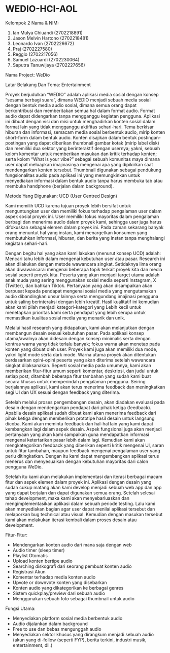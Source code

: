# WEDIO-HCI-AOL
Kelompok 2
Nama & NIM:
1. Ian Mulya Chiuandi (2702218891)             
2. Jason Melvin Hartono (2702218481)
3. Leonardo Ivan (2702226672)
4. Praj (2702227580)
5. Reggio (2702217056)
6. Samuel Lazuardi (2702230064)
7. Saputra Tanuwijaya (2702227656)

Nama Project: WeDio

Latar Belakang Dan Tema: Entertainment

Proyek berjudulkan “WEDIO” adalah aplikasi media sosial dengan konsep “sesama berbagi suara”, dimana WEDIO menjadi sebuah media sosial dengan bentuk media audio sosial, dimana semua orang dapat berkontribusi dan memberitakan semua hal dalam format audio. Format audio dapat didengarkan tanpa mengganggu kegiatan pengguna. Aplikasi ini dibuat dengan visi dan misi untuk menghadirkan konten sosial dalam format lain yang tidak mengganggu aktifitas sehari-hari. Tema berkisar hiburan dan informasi, semacam media sosial berbentuk audio, mirip konten short-form dalam bentuk audio. Konten disajikan dalam bentuk postingan-postingan yang dapat diberikan thumbnail gambar kotak (mirip label disk) dan memiliki dua sektor yang berinteraktif dengan usernya; yakni, sebuah kolom komentar untuk memberikan masukan dan kritik terhadap konten; serta kolom “What is your vibe?” sebagai sebuah komunitas maya dimana user dapat meluapkan imajinasinya mengenai apa yang dipikirkan saat mendengarkan konten tersebut. Thumbnail digunakan sebagai pendukung fungsionalitas audio pada aplikasi ini yang memungkinkan untuk menyediakan informasi dalam bentuk audio tanpa harus membuka tab atau membuka handphone (berjalan dalam background).


Metode Yang Digunakan: UCD (User Centred Design) 

Kami memilih UCD karena tujuan proyek lebih bersifat untuk menguntungkan user dan memiliki fokus terhadap pengalaman user dalam aspek sosial proyek ini. User memiliki fokus mayoritas dalam pengalaman berbagi dan menerima audio dalam proyek kami, sehingga user juga harus difokuskan sebagai elemen dalam proyek ini. Pada zaman sekarang banyak orang menuntut hal yang instan, kami menargetkan konsumen yang membutuhkan informasi, hiburan, dan berita yang instan tanpa menghalangi kegiatan sehari-hari.

Dengan begitu hal yang akan kami lakukan (menurut konsep UCD) adalah:
Mencari tahu lebih dalam mengenai kebutuhan user atau pasar.
Research ini akan dilakukan dengan metode wawancara singkat. Setidaknya lima orang akan diwawancarai mengenai beberapa topik terkait proyek kita dan media sosial seperti proyek kita. Peserta yang akan menjadi target utama adalah anak muda yang sering menggunakan sosial media seperti Instagram, X (Twitter), dan bahkan Tiktok. Pertanyaan yang akan disampaikan akan berpusat kepada pendapat mengenai sosial media yang mengutamakan audio dibandingkan unsur lainnya serta mengundang imajinasi pengguna untuk saling berinteraksi dengan lebih kreatif. Hasil kualitatif ini kemudian akan kami pilah menjadi kategori-kategori yang Lebih kecil untuk menetapkan prioritas kami serta pendapat yang lebih serupa untuk memastikan kualitas sosial media yang menarik dan unik.
 
Melalui hasil research yang didapatkan, kami akan melanjutkan dengan membangun desain sesuai kebutuhan pasar.
Pada aplikasi konsep utama/awalnya akan didesain dengan konsep minimalis serta dengan kontras warna yang tidak terlalu banyak; fokus warna akan menetap pada konten yang dibuat oleh user. Proyek kami juga akan memiliki dua mode, yakni light mode serta dark mode. Warna utama proyek akan ditentukan berdasarkan opini-opini peserta yang akan diterima setelah wawancara singkat dilaksanakan. Seperti sosial media pada umumnya, kami akan memberikan fitur-fitur umum seperti komentar, deskripsi, dan judul untuk setiap post; ditambah beberapa fitur tambahan yang sudah kami buat secara khusus untuk memperindah pengalaman pengguna. Seiring berjalannya aplikasi, kami akan terus menerima feedback dan meningkatkan segi UI dan UX sesuai dengan feedback yang diterima.

Setelah melalui proses pengembangan desain, akan diadakan evaluasi pada desain dengan mendengarkan pendapat dari pihak ketiga (feedback).
Apabila desain aplikasi sudah dibuat kami akan menerima feedback dari pihak ketiga dengan memberikan prototipe hasil desain untuk langsung dicoba. Kami akan meminta feedback dan hal-hal lain yang kami dapat kembangkan lagi dalam aspek desain. Aspek fungsional juga akan menjadi pertanyaan yang akan kami sampaikan guna mendapatkan informasi mengenai ketertarikan pasar lebih dalam lagi. Kemudian kami akan mengkategorikan feedback yang diberikan seperti kritik mengenai UI, saran untuk fitur tambahan, maupun feedback mengenai pengalaman user yang perlu ditingkatkan. Dengan itu kami dapat mengembangkan aplikasi terus menerus dan menyesuaikan dengan kebutuhan mayoritas dari calon pengguna WeDio.

Setelah itu kami akan melakukan implementasi dan iterasi berbagai macam fitur dan aspek elemen dalam proyek ini.
Aplikasi dengan desain yang sudah cukup matang akan kami develop menjadi sebuah web app dan app yang dapat berjalan dan dapat digunakan semua orang. Setelah selesai tahap development, maka kami akan menyebarluaskan dan mengimplementasikan aplikasi dalam sebuah periode testing. Lalu kami akan menyediakan bagian agar user dapat menilai aplikasi tersebut dan melaporkan bug technical atau visual. Kemudian dengan masukan tersebut kami akan melakukan iterasi kembali dalam proses desain atau development.

Fitur-Fitur:

- Mendengarkan konten audio dari mana saja dengan web
- Audio timer (sleep timer)
- Playlist Otomatis
- Upload konten bertipe audio
- Searching diskografi dari seorang pembuat konten audio
- Registrasi Akun
- Komentar terhadap media konten audio
- Upvote or downvote konten yang disebarkan
- Konten audio yang dikategorikan ke berbagai genres
- Sistem quickplay/preview dari sebuah audio
- Menggunakan sebuah foto sebagai thumbnail untuk audio

Fungsi Utama:

- Menyediakan platform sosial media berbentuk audio
- Audio dijalankan dalam background
- Free to use dan bebas mengunggah audio
- Menyediakan sektor khusus yang dirangkum menjadi sebuah audio (akun yang di-follow (seperti FYP), berita terkini, industri musik, entertainment, dll.)
